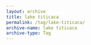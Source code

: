 ```yaml
---
layout: archive
title: lake titicaca
permalink: /tag/lake-titicaca/
archive-name: lake titicaca
archive-type: Tag
---
```

